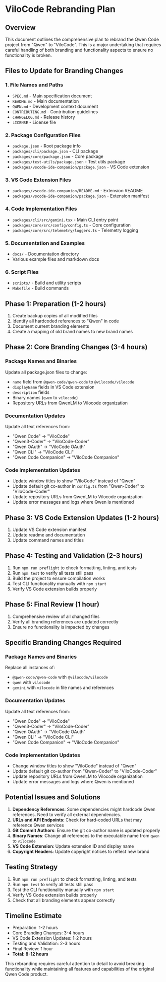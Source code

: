 # ViloCode Rebranding Plan

## Overview
This document outlines the comprehensive plan to rebrand the Qwen Code project from "Qwen" to "ViloCode". This is a major undertaking that requires careful handling of both branding and functionality aspects to ensure no functionality is broken.

## Files to Update for Branding Changes

### 1. File Names and Paths
- `SPEC.md` - Main specification document
- `README.md` - Main documentation
- `QWEN.md` - Development context document
- `CONTRIBUTING.md` - Contribution guidelines
- `CHANGELOG.md` - Release history
- `LICENSE` - License file

### 2. Package Configuration Files
- `package.json` - Root package info
- `packages/cli/package.json` - CLI package
- `packages/core/package.json` - Core package
- `packages/test-utils/package.json` - Test utils package
- `packages/vscode-ide-companion/package.json` - VS Code extension

### 3. VS Code Extension Files
- `packages/vscode-ide-companion/README.md` - Extension README
- `packages/vscode-ide-companion/package.json` - Extension manifest

### 4. Code Implementation Files
- `packages/cli/src/gemini.tsx` - Main CLI entry point
- `packages/core/src/config/config.ts` - Core configuration
- `packages/core/src/telemetry/loggers.ts` - Telemetry logging

### 5. Documentation and Examples
- `docs/` - Documentation directory
- Various example files and markdown docs

### 6. Script Files
- `scripts/` - Build and utility scripts
- `Makefile` - Build commands

## Phase 1: Preparation (1-2 hours)
1. Create backup copies of all modified files
2. Identify all hardcoded references to "Qwen" in code
3. Document current branding elements
4. Create a mapping of old brand names to new brand names

## Phase 2: Core Branding Changes (3-4 hours)
### Package Names and Binaries
Update all package.json files to change:
- `name` field from `@qwen-code/qwen-code` to `@vilocode/vilocode`
- `displayName` fields in VS Code extension
- `description` fields
- Binary names (`qwen` to `vilocode`)
- Repository URLs from QwenLM to Vilocode organization

### Documentation Updates
Update all text references from:
- "Qwen Code" → "ViloCode"
- "Qwen3-Coder" → "ViloCode-Coder"
- "Qwen OAuth" → "ViloCode OAuth"
- "Qwen CLI" → "ViloCode CLI"
- "Qwen Code Companion" → "ViloCode Companion"

### Code Implementation Updates
- Update window titles to show "ViloCode" instead of "Qwen"
- Update default git co-author in `config.ts` from "Qwen-Coder" to "ViloCode-Coder"
- Update repository URLs from QwenLM to Vilocode organization
- Update error messages and logs where Qwen is mentioned

## Phase 3: VS Code Extension Updates (1-2 hours)
1. Update VS Code extension manifest
2. Update readme and documentation
3. Update command names and titles

## Phase 4: Testing and Validation (2-3 hours)
1. Run `npm run preflight` to check formatting, linting, and tests
2. Run `npm test` to verify all tests still pass
3. Build the project to ensure compilation works
4. Test CLI functionality manually with `npm start`
5. Verify VS Code extension builds properly

## Phase 5: Final Review (1 hour)
1. Comprehensive review of all changed files
2. Verify all branding references are updated correctly
3. Ensure no functionality is impacted by changes

## Specific Branding Changes Required

### Package Names and Binaries
Replace all instances of:
- `@qwen-code/qwen-code` with `@vilocode/vilocode`
- `qwen` with `vilocode` 
- `gemini` with `vilocode` in file names and references

### Documentation Updates
Update all text references from:
- "Qwen Code" → "ViloCode"
- "Qwen3-Coder" → "ViloCode-Coder"
- "Qwen OAuth" → "ViloCode OAuth"
- "Qwen CLI" → "ViloCode CLI"
- "Qwen Code Companion" → "ViloCode Companion"

### Code Implementation Updates
- Change window titles to show "ViloCode" instead of "Qwen"
- Update default git co-author from "Qwen-Coder" to "ViloCode-Coder"
- Update repository URLs from QwenLM to Vilocode organization
- Update error messages and logs where Qwen is mentioned

## Potential Issues and Solutions

1. **Dependency References**: Some dependencies might hardcode Qwen references. Need to verify all external dependencies.
2. **URLs and API Endpoints**: Check for hard-coded URLs that may reference Qwen services
3. **Git Commit Authors**: Ensure the git co-author name is updated properly
4. **Binary Names**: Change all references to the executable name from `qwen` to `vilocode`
5. **VS Code Extension**: Update extension ID and display name
6. **Copyright Headers**: Update copyright notices to reflect new brand

## Testing Strategy

1. Run `npm run preflight` to check formatting, linting, and tests
2. Run `npm test` to verify all tests still pass
3. Test the CLI functionality manually with `npm start`
4. Verify VS Code extension builds properly
5. Check that all branding elements appear correctly

## Timeline Estimate
- Preparation: 1-2 hours
- Core Branding Changes: 3-4 hours
- VS Code Extension Updates: 1-2 hours
- Testing and Validation: 2-3 hours
- Final Review: 1 hour
- **Total: 8-12 hours**

This rebranding requires careful attention to detail to avoid breaking functionality while maintaining all features and capabilities of the original Qwen Code product.